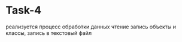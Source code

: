 # Task-4
реализуется процесс обработки данных чтение запись объекты и классы, запись в текстовый файл
